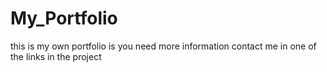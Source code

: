 # My_Portfolio
this is my own portfolio is you need more information contact me in one of the links in the project

